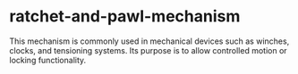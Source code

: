 # ratchet-and-pawl-mechanism
This mechanism is commonly used in mechanical devices such as winches, clocks, and tensioning systems. Its purpose is to allow controlled motion or locking functionality.
